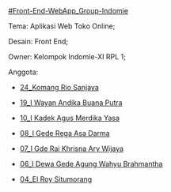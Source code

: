 <a href="https://github.com/roy-exe/Front-End-WebApp_Group-Indomie">
  #Front-End-WebApp_Group-Indomie
</a>

Tema: Aplikasi Web Toko Online;

Desain: Front End;

Owner: Kelompok Indomie-XI RPL 1;

Anggota:
<a href="https://www.instagram.com/komangrio10_/">
  
  - 24_Komang Rio Sanjaya
</a>
<a href="https://www.instagram.com/wayan_dika20/">
  
  - 19_I Wayan Andika Buana Putra
</a>
<a href="https://www.instagram.com/agus_merdika/">
  
  - 10_I Kadek Agus Merdika Yasa
</a>
<a href="https://www.instagram.com/regaasadarma/">
  
  - 08_I Gede Rega Asa Darma
</a>
<a href="https://www.instagram.com/raikrisnaa_07/">
  
  - 07_I Gde Rai Khrisna Ary Wijaya
</a>
<a href="https://www.instagram.com/agungwahyubrahamantha/">
  
  - 06_I Dewa Gede Agung Wahyu Brahmantha
</a>
<a href="https://www.instagram.com/_roy.exe/">
  
  - 04_El Roy Situmorang
</a>
